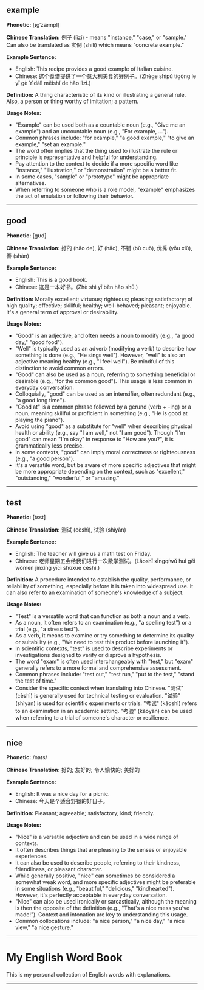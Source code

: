 ## example

**Phonetic:** [ɪɡˈzæmpl]

**Chinese Translation:** 例子 (lìzi) - means "instance," "case," or "sample." Can also be translated as 实例 (shílì) which means "concrete example."

**Example Sentence:**
- English: This recipe provides a good example of Italian cuisine.
- Chinese: 这个食谱提供了一个意大利美食的好例子。(Zhège shípǔ tígōng le yī gè Yìdàlì měishí de hǎo lìzi.)

**Definition:** A thing characteristic of its kind or illustrating a general rule. Also, a person or thing worthy of imitation; a pattern.

**Usage Notes:**

*   "Example" can be used both as a countable noun (e.g., "Give me an example") and an uncountable noun (e.g., "For example, ...").
*   Common phrases include: "for example," "a good example," "to give an example," "set an example."
*   The word often implies that the thing used to illustrate the rule or principle is representative and helpful for understanding.
*   Pay attention to the context to decide if a more specific word like "instance," "illustration," or "demonstration" might be a better fit.
*   In some cases, "sample" or "prototype" might be appropriate alternatives.
*   When referring to someone who is a role model, "example" emphasizes the act of emulation or following their behavior.


---

## good

**Phonetic:** [ɡʊd]

**Chinese Translation:** 好的 (hǎo de), 好 (hǎo), 不错 (bù cuò), 优秀 (yōu xiù), 善 (shàn)

**Example Sentence:**
- English: This is a good book.
- Chinese: 这是一本好书。(Zhè shì yī běn hǎo shū.)

**Definition:** Morally excellent; virtuous; righteous; pleasing; satisfactory; of high quality; effective; skillful; healthy; well-behaved; pleasant; enjoyable. It's a general term of approval or desirability.

**Usage Notes:**

*   "Good" is an adjective, and often needs a noun to modify (e.g., "a good day," "good food").
*   "Well" is typically used as an adverb (modifying a verb) to describe how something is done (e.g., "He sings well"). However, "well" is also an adjective meaning healthy (e.g., "I feel well"). Be mindful of this distinction to avoid common errors.
*   "Good" can also be used as a noun, referring to something beneficial or desirable (e.g., "for the common good").  This usage is less common in everyday conversation.
*   Colloquially, "good" can be used as an intensifier, often redundant (e.g., "a good long time").
*   "Good at" is a common phrase followed by a gerund (verb + -ing) or a noun, meaning skillful or proficient in something (e.g., "He is good at playing the piano").
*   Avoid using "good" as a substitute for "well" when describing physical health or ability (e.g., say "I am well," not "I am good"). Though "I'm good" can mean "I'm okay" in response to "How are you?", it is grammatically less precise.
*   In some contexts, "good" can imply moral correctness or righteousness (e.g., "a good person").
*   It's a versatile word, but be aware of more specific adjectives that might be more appropriate depending on the context, such as "excellent," "outstanding," "wonderful," or "amazing."


---

## test

**Phonetic:** [tɛst]

**Chinese Translation:** 测试 (cèshì), 试验 (shìyàn)

**Example Sentence:**
- English: The teacher will give us a math test on Friday.
- Chinese: 老师星期五会给我们进行一次数学测试。(Lǎoshī xīngqíwǔ huì gěi wǒmen jìnxíng yīcì shùxué cèshì.)

**Definition:** A procedure intended to establish the quality, performance, or reliability of something, especially before it is taken into widespread use. It can also refer to an examination of someone's knowledge of a subject.

**Usage Notes:**

*   "Test" is a versatile word that can function as both a noun and a verb.
*   As a noun, it often refers to an examination (e.g., "a spelling test") or a trial (e.g., "a stress test").
*   As a verb, it means to examine or try something to determine its quality or suitability (e.g., "We need to test this product before launching it").
*   In scientific contexts, "test" is used to describe experiments or investigations designed to verify or disprove a hypothesis.
*   The word "exam" is often used interchangeably with "test," but "exam" generally refers to a more formal and comprehensive assessment.
*   Common phrases include: "test out," "test run," "put to the test," "stand the test of time."
*   Consider the specific context when translating into Chinese. "测试" (cèshì) is generally used for technical testing or evaluation. "试验" (shìyàn) is used for scientific experiments or trials. "考试" (kǎoshì) refers to an examination in an academic setting. "考验" (kǎoyàn) can be used when referring to a trial of someone's character or resilience.


---

## nice

**Phonetic:** /naɪs/

**Chinese Translation:** 好的; 友好的; 令人愉快的; 美好的

**Example Sentence:**
- English: It was a nice day for a picnic.
- Chinese: 今天是个适合野餐的好日子。

**Definition:** Pleasant; agreeable; satisfactory; kind; friendly.

**Usage Notes:**

*   "Nice" is a versatile adjective and can be used in a wide range of contexts.
*   It often describes things that are pleasing to the senses or enjoyable experiences.
*   It can also be used to describe people, referring to their kindness, friendliness, or pleasant character.
*   While generally positive, "nice" can sometimes be considered a somewhat weak word, and more specific adjectives might be preferable in some situations (e.g., "beautiful," "delicious," "kindhearted"). However, it's perfectly acceptable in everyday conversation.
*   "Nice" can also be used ironically or sarcastically, although the meaning is then the opposite of the definition (e.g., "That's a nice mess you've made!"). Context and intonation are key to understanding this usage.
*   Common collocations include: "a nice person," "a nice day," "a nice view," "a nice gesture."


---

# My English Word Book

This is my personal collection of English words with explanations.

--- 